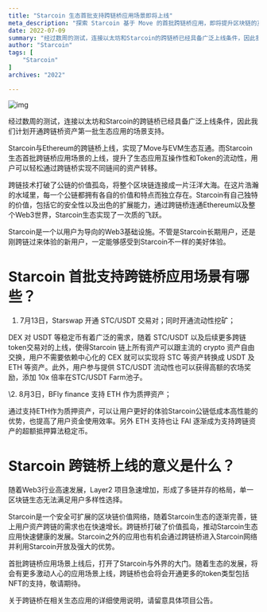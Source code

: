 ```yaml
---
title: "Starcoin 生态首批支持跨链桥应用场景即将上线"
meta_description: "探索 Starcoin 基于 Move 的首批跨链桥应用，即将提升区块链的互操作性。"
date: 2022-07-09
summary: "经过数周的测试，连接以太坊和Starcoin的跨链桥已经具备广泛上线条件，因此我们计划开通跨链桥资产第一批生态应用的场景支持。..."
author: "Starcoin"
tags: [
    "Starcoin"
]
archives: "2022"

---
```


![img](/images/hackathon/first-1.jpeg)

经过数周的测试，连接以太坊和Starcoin的跨链桥已经具备广泛上线条件，因此我们计划开通跨链桥资产第一批生态应用的场景支持。

Starcoin与Ethereum的跨链桥上线，实现了Move与EVM生态互通。而Starcoin生态首批跨链桥应用场景的上线，提升了生态应用互操作性和Token的流动性，用户可以轻松通过跨链桥实现不同链间的资产转移。

跨链技术打破了公链的价值孤岛，将整个区块链连接成一片汪洋大海。在这片浩瀚的水域里，每一个公链都拥有各自的价值和特点而独立存在。Starcoin有自己独特的价值，包括它的安全性以及出色的扩展能力，通过跨链桥连通Ethereum以及整个Web3世界，Starcoin生态实现了一次质的飞跃。

Starcoin是一个以用户为导向的Web3基础设施。不管是Starcoin长期用户，还是刚跨链过来体验的新用户，一定能够感受到Starcoin不一样的美好体验。

# **Starcoin 首批支持跨链桥应用场景有哪些？**

1. 7月13日，Starswap 开通 STC/USDT 交易对；同时开通流动性挖矿；

DEX 对 USDT 等稳定币有着广泛的需求，随着 STC/USDT 以及后续更多跨链token交易对的上线，使得Starcoin 链上所有资产可以跟主流的 crypto 资产自由交换，用户不需要依赖中心化的 CEX 就可以实现将 STC 等资产转换成 USDT 及 ETH 等资产。此外，用户参与提供 STC/USDT 流动性也可以获得高额的农场奖励，添加 10x 倍率在STC/USDT Farm池子。

\2. 8月3日，BFly finance 支持 ETH 作为质押资产；

通过支持ETH作为质押资产，可以让用户更好的体验Starcoin公链低成本高性能的优势，也提高了用户资金使用效率。另外 ETH 支持也让 FAI 逐渐成为支持跨链资产的超额抵押算法稳定币。

# **Starcoin 跨链桥上线的意义是什么？**

随着Web3行业高速发展，Layer2 项目急速增加，形成了多链并存的格局，单一区块链生态无法满足用户多样性选择。

Starcoin是一个安全可扩展的区块链价值网络，随着Starcoin生态的逐渐完善，链上用户资产跨链的需求也在快速增长。跨链桥打破了价值孤岛，推动Starcoin生态应用快速健康的发展。Starcoin之外的应用也有机会通过跨链桥进入Starcoin网络并利用Starcoin开放及强大的优势。

首批跨链桥应用场景上线后，打开了Starcoin与外界的大门。随着生态的发展，将会有更多激动人心的应用场景上线，跨链桥也会将会开通更多的token类型包括NFT的支持，敬请期待。

关于跨链桥在相关生态应用的详细使用说明，请留意具体项目公告。